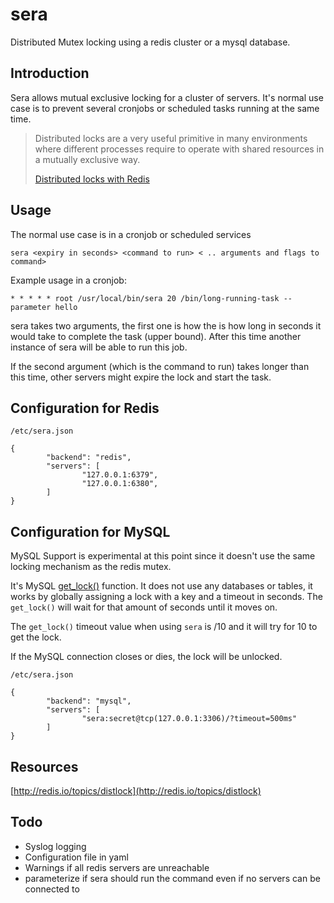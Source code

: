 # sera

Distributed Mutex locking using a redis cluster or a mysql database.

## Introduction

Sera allows mutual exclusive locking for a cluster of servers. It's normal use case is to
prevent several cronjobs or scheduled tasks running at the same time.

> Distributed locks are a very useful primitive in many environments where different 
> processes require to operate with shared resources in a mutually exclusive way.
>
> [Distributed locks with Redis](http://redis.io/topics/distlock)

## Usage

The normal use case is in a cronjob or scheduled services

	sera <expiry in seconds> <command to run> < .. arguments and flags to command>

Example usage in a cronjob:

	* * * * * root /usr/local/bin/sera 20 /bin/long-running-task --parameter hello

sera takes two arguments, the first one is how the is how long in seconds it would take to complete the task (upper bound). After this time another instance of sera will be able to run this job.

If the second argument (which is the command to run) takes longer than this time, other servers 
might expire the lock and start the task.

## Configuration for Redis

`/etc/sera.json`

	{
			"backend": "redis",
			"servers": [
					"127.0.0.1:6379",
					"127.0.0.1:6380",
			]
	}


## Configuration for MySQL

MySQL Support is experimental at this point since it doesn't use the same locking mechanism as the redis mutex.

It's MySQL [get_lock()](http://dev.mysql.com/doc/refman/5.0/en/miscellaneous-functions.html#function_get-lock) function. It does not use any databases or tables, it works by globally assigning a lock with a key and a timeout in seconds. The `get_lock()` will wait for that amount of seconds until it moves on. 

The `get_lock()` timeout value when using `sera` is <expiry in seconds>/10 and it will try for 10 to get the lock.

If the MySQL connection closes or dies, the lock will be unlocked.

`/etc/sera.json`

	{
			"backend": "mysql",
			"servers": [
					"sera:secret@tcp(127.0.0.1:3306)/?timeout=500ms"
			]
	}


## Resources

[http://redis.io/topics/distlock](http://redis.io/topics/distlock)

## Todo

 - Syslog logging
 - Configuration file in yaml
 - Warnings if all redis servers are unreachable
 - parameterize if sera should run the command even if no servers can be connected to


